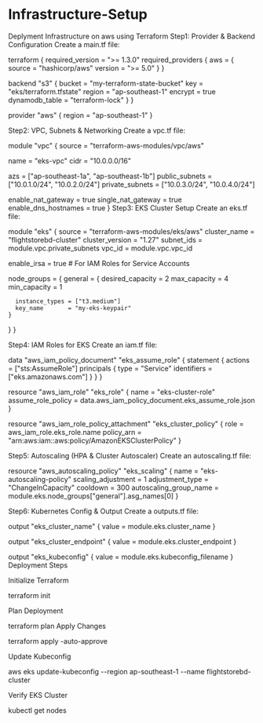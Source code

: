 # Infrastructure-Setup
Deplyment Infrastructure on aws using Terraform
Step1:  Provider & Backend Configuration
Create a main.tf file:

terraform {
  required_version = ">= 1.3.0"
  required_providers {
    aws = {
      source  = "hashicorp/aws"
      version = ">= 5.0"
    }
  }

  backend "s3" {
    bucket         = "my-terraform-state-bucket"
    key            = "eks/terraform.tfstate"
    region         = "ap-southeast-1"
    encrypt        = true
    dynamodb_table = "terraform-lock"
  }
}

provider "aws" {
  region = "ap-southeast-1"
}

Step2: VPC, Subnets & Networking
Create a vpc.tf file:


module "vpc" {
  source = "terraform-aws-modules/vpc/aws"

  name = "eks-vpc"
  cidr = "10.0.0.0/16"

  azs             = ["ap-southeast-1a", "ap-southeast-1b"]
  public_subnets  = ["10.0.1.0/24", "10.0.2.0/24"]
  private_subnets = ["10.0.3.0/24", "10.0.4.0/24"]

  enable_nat_gateway = true
  single_nat_gateway = true
  enable_dns_hostnames = true
}
Step3: EKS Cluster Setup
Create an eks.tf file:

module "eks" {
  source          = "terraform-aws-modules/eks/aws"
  cluster_name    = "flightstorebd-cluster"
  cluster_version = "1.27"
  subnet_ids      = module.vpc.private_subnets
  vpc_id          = module.vpc.vpc_id

  enable_irsa = true # For IAM Roles for Service Accounts

  node_groups = {
    general = {
      desired_capacity = 2
      max_capacity     = 4
      min_capacity     = 1

      instance_types = ["t3.medium"]
      key_name       = "my-eks-keypair"
    }
  }
}

Step4:  IAM Roles for EKS
Create an iam.tf file:


data "aws_iam_policy_document" "eks_assume_role" {
  statement {
    actions = ["sts:AssumeRole"]
    principals {
      type        = "Service"
      identifiers = ["eks.amazonaws.com"]
    }
  }
}

resource "aws_iam_role" "eks_role" {
  name               = "eks-cluster-role"
  assume_role_policy = data.aws_iam_policy_document.eks_assume_role.json
}

resource "aws_iam_role_policy_attachment" "eks_cluster_policy" {
  role       = aws_iam_role.eks_role.name
  policy_arn = "arn:aws:iam::aws:policy/AmazonEKSClusterPolicy"
}

Step5:  Autoscaling (HPA & Cluster Autoscaler)
Create an autoscaling.tf file:

resource "aws_autoscaling_policy" "eks_scaling" {
  name                   = "eks-autoscaling-policy"
  scaling_adjustment     = 1
  adjustment_type        = "ChangeInCapacity"
  cooldown              = 300
  autoscaling_group_name = module.eks.node_groups["general"].asg_names[0]
}

Step6:  Kubernetes Config & Output
Create a outputs.tf file:


output "eks_cluster_name" {
  value = module.eks.cluster_name
}

output "eks_cluster_endpoint" {
  value = module.eks.cluster_endpoint
}

output "eks_kubeconfig" {
  value = module.eks.kubeconfig_filename
}
Deployment Steps

Initialize Terraform

terraform init

Plan Deployment

terraform plan
Apply Changes

terraform apply -auto-approve

Update Kubeconfig

aws eks update-kubeconfig --region ap-southeast-1 --name flightstorebd-cluster

Verify EKS Cluster

kubectl get nodes

